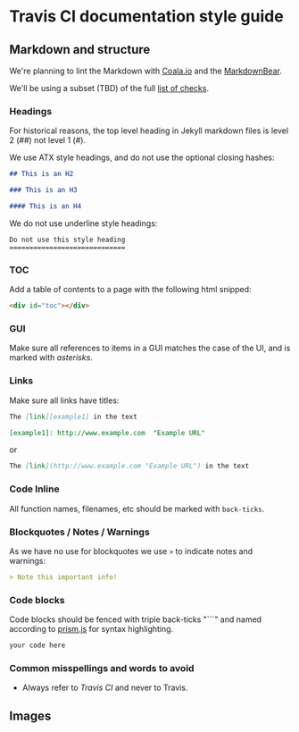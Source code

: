 # Travis CI documentation style guide

## Markdown and structure

We're planning to lint the Markdown with [Coala.io][coala] and the [MarkdownBear][bear].

We'll be using a subset (TBD) of the full [list of checks][checks].

[coala]:  http://coala.io/  "Coala CI"
[bear]:   https://github.com/coala/bear-docs/blob/master/docs/MarkdownBear.rst  "MarkdownBear"
[checks]: https://github.com/coala/bear-docs/blob/master/docs/MarkdownBear.rst#settings "MarkdownBear checks"

### Headings

For historical reasons, the top level heading in Jekyll markdown files is level 2 (##) not level 1 (#).

We use ATX style headings, and do not use the optional closing hashes:

```markdown
## This is an H2

### This is an H3

#### This is an H4
```

We do not use underline style headings:

```
Do not use this style heading
=============================
```

### TOC

Add a table of contents to a page with the following html snipped:

```html
<div id="toc"></div>
```

### GUI

Make sure all references to items in a GUI matches the case of the UI, and is marked with *asterisks*.

### Links

Make sure all links have titles:

```markdown
The [link][example1] in the text

[example1]: http://www.example.com  "Example URL"
```

or

```markdown
The [link](http://www.example.com "Example URL") in the text

```

### Code Inline

All function names, filenames, etc should be marked with `back-ticks`.

### Blockquotes / Notes / Warnings

As we have no use for blockquotes we use `>` to indicate notes and warnings:

```markdown
> Note this important info!

```

### Code blocks

Code blocks should be fenced with triple back-ticks "\`\`\`" and named according to [prism.js][prism] for syntax highlighting.

[prism]:  http://prismjs.com/#languages-list  "Prism language list"

  ```markdown
  your code here
  ```

### Common misspellings and words to avoid

* Always refer to *Travis CI* and never to Travis.

## Images
